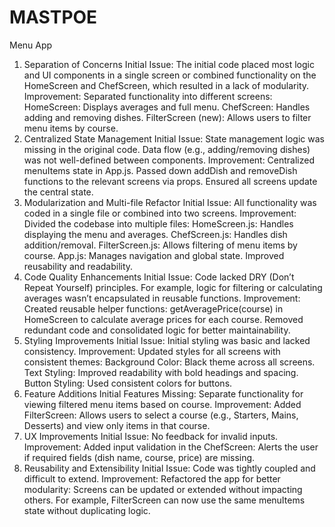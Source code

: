 # MASTPOE
Menu App


1. Separation of Concerns
Initial Issue:
The initial code placed most logic and UI components in a single screen or combined functionality on the HomeScreen and ChefScreen, which resulted in a lack of modularity.
Improvement:
Separated functionality into different screens:
HomeScreen: Displays averages and full menu.
ChefScreen: Handles adding and removing dishes.
FilterScreen (new): Allows users to filter menu items by course.
2. Centralized State Management
Initial Issue:
State management logic was missing in the original code. Data flow (e.g., adding/removing dishes) was not well-defined between components.
Improvement:
Centralized menuItems state in App.js.
Passed down addDish and removeDish functions to the relevant screens via props.
Ensured all screens update the central state.
3. Modularization and Multi-file Refactor
Initial Issue:
All functionality was coded in a single file or combined into two screens.
Improvement:
Divided the codebase into multiple files:
HomeScreen.js: Handles displaying the menu and averages.
ChefScreen.js: Handles dish addition/removal.
FilterScreen.js: Allows filtering of menu items by course.
App.js: Manages navigation and global state.
Improved reusability and readability.
4. Code Quality Enhancements
Initial Issue:
Code lacked DRY (Don’t Repeat Yourself) principles. For example, logic for filtering or calculating averages wasn’t encapsulated in reusable functions.
Improvement:
Created reusable helper functions:
getAveragePrice(course) in HomeScreen to calculate average prices for each course.
Removed redundant code and consolidated logic for better maintainability.
5. Styling Improvements
Initial Issue:
Initial styling was basic and lacked consistency.
Improvement:
Updated styles for all screens with consistent themes:
Background Color: Black theme across all screens.
Text Styling: Improved readability with bold headings and spacing.
Button Styling: Used consistent colors for buttons.
6. Feature Additions
Initial Features Missing:
Separate functionality for viewing filtered menu items based on course.
Improvement:
Added FilterScreen:
Allows users to select a course (e.g., Starters, Mains, Desserts) and view only items in that course.
7. UX Improvements
Initial Issue:
No feedback for invalid inputs.
Improvement:
Added input validation in the ChefScreen:
Alerts the user if required fields (dish name, course, price) are missing.
8. Reusability and Extensibility
Initial Issue:
Code was tightly coupled and difficult to extend.
Improvement:
Refactored the app for better modularity:
Screens can be updated or extended without impacting others.
For example, FilterScreen can now use the same menuItems state without duplicating logic.
